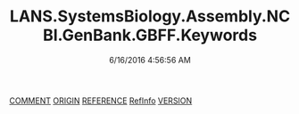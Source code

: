 ﻿---
title: LANS.SystemsBiology.Assembly.NCBI.GenBank.GBFF.Keywords
date: 6/16/2016 4:56:56 AM
---

[COMMENT](T-LANS.SystemsBiology.Assembly.NCBI.GenBank.GBFF.Keywords.COMMENT.html)
[ORIGIN](T-LANS.SystemsBiology.Assembly.NCBI.GenBank.GBFF.Keywords.ORIGIN.html)
[REFERENCE](T-LANS.SystemsBiology.Assembly.NCBI.GenBank.GBFF.Keywords.REFERENCE.html)
[RefInfo](T-LANS.SystemsBiology.Assembly.NCBI.GenBank.GBFF.Keywords.RefInfo.html)
[VERSION](T-LANS.SystemsBiology.Assembly.NCBI.GenBank.GBFF.Keywords.VERSION.html)
